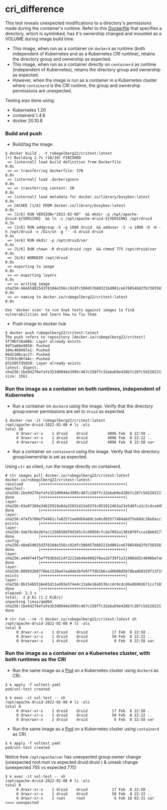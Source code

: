 # cri_difference

This test reveals unexpected modifications to a directory's permissions made during the container's runtime. Refer to this [Dockerfile](https://github.com/anusha-ragunathan/cri_difference/blob/main/Dockerfile) that specifies a directory, which is symlinked, has it's ownership changed and mounted as a VOLUME during image build time. 
- This image, when run as a container on `dockerd` as runtime (both independent of Kubernetes and as a Kubernetes CRI runtime), retains the directory group and ownership as expected. 
- This image, when run as a container directly on `containerd` as runtime (independent of Kubernetes), retains the directory group and ownership as expected. 
- However, when the image is run as a container in a Kubernetes cluster where `containerd` is the CRI runtime, the group and ownership permissions are unexpected.

Testing was done using:
- Kubernetes 1.20
- containerd 1.4.6
- docker 20.10.8


### Build and push
- Build/tag the image.
```
$ docker build . -t rubegolberg22/critest:latest
[+] Building 1.7s (10/10) FINISHED                                                                                                                                                                                      
 => [internal] load build definition from Dockerfile                                                                                                                                                               0.0s
 => => transferring dockerfile: 37B                                                                                                                                                                                0.0s
 => [internal] load .dockerignore                                                                                                                                                                                  0.0s
 => => transferring context: 2B                                                                                                                                                                                    0.0s
 => [internal] load metadata for docker.io/library/busybox:latest                                                                                                                                                  0.0s
 => CACHED [1/6] FROM docker.io/library/busybox:latest                                                                                                                                                             0.0s
 => [2/6] RUN VERSION="2022-02-08"  && mkdir -p /opt/apache-druid-${VERSION}  && ln -s /opt/apache-druid-${VERSION} /opt/druid                                                                                     0.3s
 => [3/6] RUN addgroup -S -g 1000 druid  && adduser -S -u 1000 -D -H -h /opt/druid -s /bin/sh -g '' -G druid druid                                                                                                 0.4s
 => [4/6] RUN mkdir -p /opt/druid/var                                                                                                                                                                              0.4s
 => [5/6] RUN chown -R druid:druid /opt  && chmod 775 /opt/druid/var                                                                                                                                               0.4s
 => [6/6] WORKDIR /opt/druid                                                                                                                                                                                       0.0s
 => exporting to image                                                                                                                                                                                             0.0s
 => => exporting layers                                                                                                                                                                                            0.0s
 => => writing image sha256:48e65d025d378104e356cc92dfc508457b88321bd001ce670854b82fb7385581                                                                                                                       0.0s
 => => naming to docker.io/rubegolberg22/critest:latest                                                                                                                                                            0.0s

Use 'docker scan' to run Snyk tests against images to find vulnerabilities and learn how to fix them
```

- Push image to docker hub
```
$ docker push rubegolberg22/critest:latest
The push refers to repository [docker.io/rubegolberg22/critest]
5f70bf18a086: Layer already exists 
9df3a66e9850: Pushed 
104c469497a1: Pushed 
66d2106cac27: Pushed 
73763c96f44c: Pushed 
d31505fd5050: Layer already exists 
latest: digest: sha256:1be9d276efafe353d0944e3995c467c158ffc32abab9e428b7c287c5d2282211 size: 1561
```

### Run the image as a container on both runtimes, independent of Kubernetes

- Run a container on `dockerd` using the image. Verify that the directory group:owner permissions are set to `druid` as expected. 
```
$ docker run -it rubegolberg22/critest:latest
/opt/apache-druid-2022-02-08 # ls -als
total 20
     8 drwxr-xr-x    1 druid    druid         4096 Feb  8 22:58 .
     8 drwxr-xr-x    1 druid    druid         4096 Feb  8 22:22 ..
     4 drwxrwxr-x    2 druid    druid         4096 Feb  8 22:58 var
```

- Run a container on `containerd` using the image. Verify that the directory group/ownership is set as expected. 

Using `ctr` as client, run the image directly on containerd.
```
# ctr images pull docker.io/rubegolberg22/critest:latest
docker.io/rubegolberg22/critest:latest:                                           resolved       |++++++++++++++++++++++++++++++++++++++| 
manifest-sha256:1be9d276efafe353d0944e3995c467c158ffc32abab9e428b7c287c5d2282211: done           |++++++++++++++++++++++++++++++++++++++| 
layer-sha256:83e07366e34625919a8da32831413e0374c051012463a23e5ddfca1c5c4ca449:    done           |++++++++++++++++++++++++++++++++++++++| 
layer-sha256:4f4fb700ef54461cfa02571ae0db9a0dc1e0cdb5577484a6d75e68dc38e8acc1:    exists         |++++++++++++++++++++++++++++++++++++++| 
layer-sha256:3ab76c0e26fac1156858df9d105c5cd9958cfcda7092a13010f0fcca18b6d177:    done           |++++++++++++++++++++++++++++++++++++++| 
config-sha256:48e65d025d378104e356cc92dfc508457b88321bd001ce670854b82fb7385581:   done           |++++++++++++++++++++++++++++++++++++++| 
layer-sha256:a44974475eff63b5d114f2213abd4e9082f6ea1b739f1a31906dd3c4896be7a8:    done           |++++++++++++++++++++++++++++++++++++++| 
layer-sha256:009932687766e1520a47aa9de3bfe97ffdb1b6cad0b08d5078bad60329f13f19:    exists         |++++++++++++++++++++++++++++++++++++++| 
layer-sha256:8b154b5516e65d11e493e5f4e4c13a9e18ab536ccdc9cdcd6edb992671cc7103:    done           |++++++++++++++++++++++++++++++++++++++| 
elapsed: 2.3 s                                                                    total:  2.8 Ki (1.2 KiB/s)                                       
unpacking linux/amd64 sha256:1be9d276efafe353d0944e3995c467c158ffc32abab9e428b7c287c5d2282211...
done
```

```
# ctr run --rm -t docker.io/rubegolberg22/critest:latest sh
/opt/apache-druid-2022-02-08 # ls -als
total 0
     0 drwxr-xr-x    1 druid    druid           17 Feb  8 22:58 .
     0 drwxr-xr-x    1 druid    druid           50 Feb  8 22:22 ..
     0 drwxrwxr-x    1 druid    druid            6 Feb  8 22:58 var
```

### Run the image as a container on a Kubernetes cluster, with both runtimes as the CRI 

- Run the same image as a [Pod](https://github.com/anusha-ragunathan/cri_difference/blob/main/voltest.yaml) on a Kubernetes cluster using `dockerd` as CRI.

```
$ k apply -f voltest.yaml 
pod/vol-test created
```

```
$ k exec -it vol-test -- sh
/opt/apache-druid-2022-02-08 # ls -als
total 0
     0 drwxr-xr-x    1 druid    druid           17 Feb  8 22:58 .
     0 drwxr-xr-x    1 druid    druid           50 Feb  8 22:22 ..
     0 drwxrwxr-x    2 druid    druid            6 Feb  8 22:58 var
```


- Run the same image as a [Pod](https://github.com/anusha-ragunathan/cri_difference/blob/main/voltest.yaml) on a Kubernetes cluster using `containerd` as CRI.

```
$ k apply -f voltest.yaml 
pod/vol-test created
```

 Notice how `/opt/apache/var` has unexpected group:owner change (unexpected root:root vs expected druid:druid ) & umask change (unexpected 755 vs expected 775)

```
$ k exec -it vol-test -- sh
/opt/apache-druid-2022-02-08 # ls -als
total 0
     0 drwxr-xr-x    1 druid    druid           17 Feb  8 22:58 .
     0 drwxr-xr-x    1 druid    druid           50 Feb  8 22:22 ..
     0 drwxr-xr-x    2 root     root             6 Feb 16 02:31 var  <=== unexpected
```

